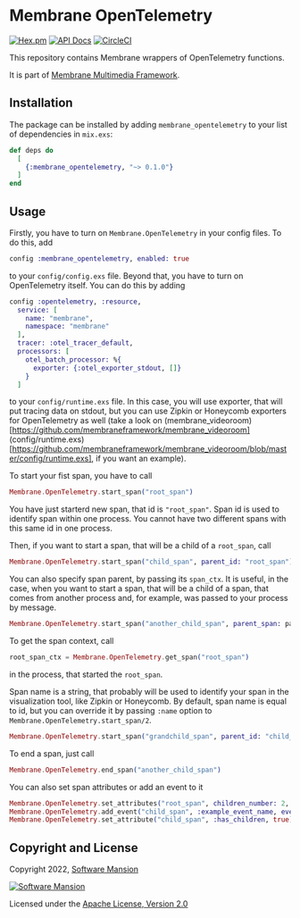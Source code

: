 # Membrane OpenTelemetry

[![Hex.pm](https://img.shields.io/hexpm/v/membrane_opentelemetry.svg)](https://hex.pm/packages/membrane_opentelemetry)
[![API Docs](https://img.shields.io/badge/api-docs-yellow.svg?style=flat)](https://hexdocs.pm/membrane_opentelemetry)
[![CircleCI](https://circleci.com/gh/membraneframework/membrane_opentelemetry.svg?style=svg)](https://circleci.com/gh/membraneframework/membrane_opentelemetry)

This repository contains Membrane wrappers of OpenTelemetry functions.

It is part of [Membrane Multimedia Framework](https://membraneframework.org).

## Installation

The package can be installed by adding `membrane_opentelemetry` to your list of dependencies in `mix.exs`:

```elixir
def deps do
  [
    {:membrane_opentelemetry, "~> 0.1.0"}
  ]
end
```

## Usage

Firstly, you have to turn on `Membrane.OpenTelemetry` in your config files. To do this, add 
```elixir
config :membrane_opentelemetry, enabled: true
```
to your `config/config.exs` file. Beyond that, you have to turn on OpenTelemetry itself. You can do this by adding 
```elixir
config :opentelemetry, :resource,
  service: [
    name: "membrane",
    namespace: "membrane"
  ],
  tracer: :otel_tracer_default,
  processors: [
    otel_batch_processor: %{
      exporter: {:otel_exporter_stdout, []}
    }
  ]
```
to your `config/runtime.exs` file. In this case, you will use exporter, that will put tracing data on stdout, but you can use Zipkin or Honeycomb exporters for OpenTelemetry as well (take a look on (membrane_videoroom)[https://github.com/membraneframework/membrane_videoroom] (config/runtime.exs)[https://github.com/membraneframework/membrane_videoroom/blob/master/config/runtime.exs], if you want an example).

To start your fist span, you have to call 
```elixir
Membrane.OpenTelemetry.start_span("root_span")
```
You have just starterd new span, that id is `"root_span"`. Span id is used to identify span within one process. You cannot have two different spans with this same id in one process.

Then, if you want to start a span, that will be a child of a `root_span`, call
```elixir
Membrane.OpenTelemetry.start_span("child_span", parent_id: "root_span")
```

You can also specify span parent, by passing its `span_ctx`. It is useful, in the case, when you want to start a span, that will be a child of a span, that comes from another process and, for example, was passed to your process by message.
```elixir
Membrane.OpenTelemetry.start_span("another_child_span", parent_span: parent_span_ctx) 
```

To get the span context, call 
```elixir
root_span_ctx = Membrane.OpenTelemetry.get_span("root_span")
```
in the process, that started the `root_span`.

Span name is a string, that probably will be used to identify your span in the visualization tool, like Zipkin or Honeycomb. By default, span name is equal to id, but you can override it by passing `:name` option to `Membrane.OpenTelemetry.start_span/2`. 
```elixir
Membrane.OpenTelemetry.start_span("grandchild_span", parent_id: "child_span", name: "grandchild_span_name") 
```

To end a span, just call
```elixir
Membrane.OpenTelemetry.end_span("another_child_span")
```

You can also set span attributes or add an event to it
```elixir
Membrane.OpenTelemetry.set_attributes("root_span", children_number: 2, is_root_span: true)
Membrane.OpenTelemetry.add_event("child_span", :example_event_name, event_attribute_key: "event attribute value")
Membrane.OpenTelemetry.set_attribute("child_span", :has_children, true)
```

## Copyright and License

Copyright 2022, [Software Mansion](https://swmansion.com/?utm_source=git&utm_medium=readme&utm_campaign=membrane_opentelemetry)

[![Software Mansion](https://logo.swmansion.com/logo?color=white&variant=desktop&width=200&tag=membrane-github)](https://swmansion.com/?utm_source=git&utm_medium=readme&utm_campaign=membrane_opentelemetry)

Licensed under the [Apache License, Version 2.0](LICENSE)
